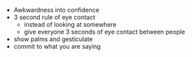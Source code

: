 -   Awkwardness into confidence
-   3 second rule of eye contact
    -   instead of looking at somewhere
    -   give everyone 3 seconds of eye contact between people
-   show palms and gesticulate
-   commit to what you are saying
